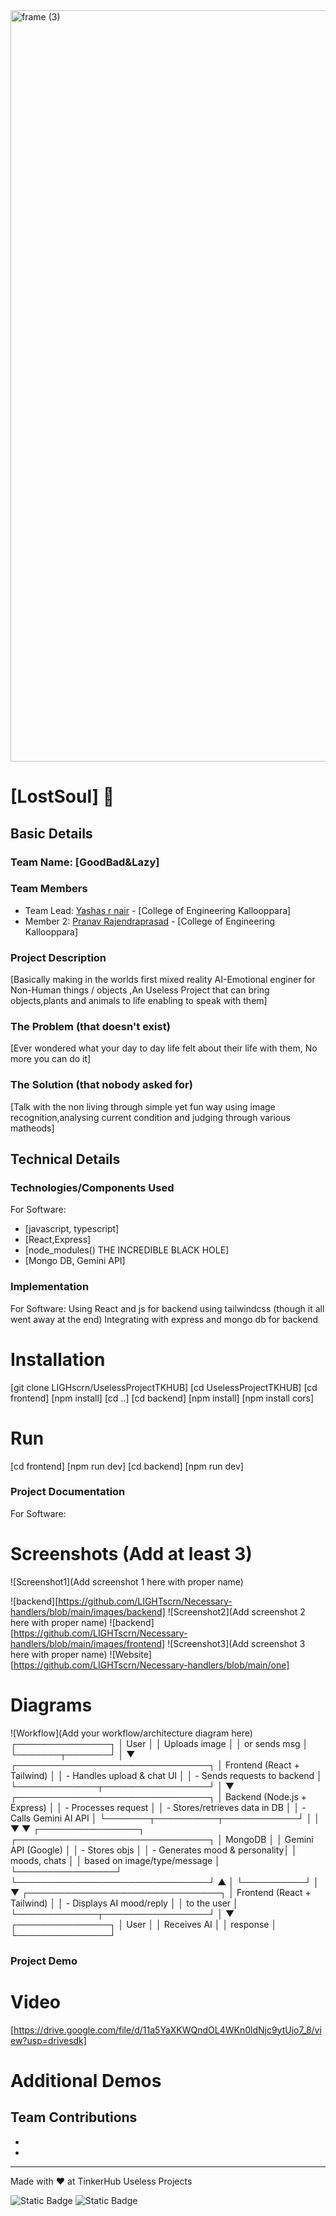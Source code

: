<img width="3188" height="1202" alt="frame (3)" src="https://github.com/user-attachments/assets/517ad8e9-ad22-457d-9538-a9e62d137cd7" />


# [LostSoul] 🎯


## Basic Details
### Team Name: [GoodBad&Lazy]


### Team Members
- Team Lead: [Yashas r nair] - [College of Engineering Kallooppara]
- Member 2: [Pranav Rajendraprasad] - [College of Engineering Kallooppara]

### Project Description
[Basically making in the worlds first mixed reality AI-Emotional enginer for Non-Human things / objects ,An Useless Project that can bring objects,plants and animals to life enabling to speak with them]


### The Problem (that doesn't exist)
[Ever wondered what your day to day life felt about their life with them, No more you can do it]

### The Solution (that nobody asked for)
[Talk with the non living through simple yet fun way using image recognition,analysing current condition and judging through various matheods]

## Technical Details
### Technologies/Components Used
For Software:
- [javascript, typescript]
- [React,Express]
- [node_modules() THE INCREDIBLE BLACK HOLE]
- [Mongo DB, Gemini API]

### Implementation
For Software: Using React and js for backend using tailwindcss (though it all went away at the end) Integrating with express and mongo db for backend 
# Installation
[git clone LIGHscrn/UselessProjectTKHUB]
[cd UselessProjectTKHUB]
[cd frontend]
[npm install]
[cd ..]
[cd backend]
[npm install]
[npm install cors]

# Run
[cd frontend]
[npm run dev]
[cd backend]
[npm run dev]

### Project Documentation
For Software:

# Screenshots (Add at least 3)
![Screenshot1](Add screenshot 1 here with proper name)

![backend][https://github.com/LIGHTscrn/Necessary-handlers/blob/main/images/backend]
![Screenshot2](Add screenshot 2 here with proper name)
![backend][https://github.com/LIGHTscrn/Necessary-handlers/blob/main/images/frontend]
![Screenshot3](Add screenshot 3 here with proper name)
![Website][https://github.com/LIGHTscrn/Necessary-handlers/blob/main/one]


# Diagrams
![Workflow](Add your workflow/architecture diagram here)
┌───────────────┐
│     User      │
│ Uploads image │
│  or sends msg │
└───────┬───────┘
        │
        ▼
┌───────────────────────────────┐
│ Frontend (React + Tailwind)   │
│ - Handles upload & chat UI    │
│ - Sends requests to backend   │
└─────────────┬─────────────────┘
              │
              ▼
┌───────────────────────────────┐
│ Backend (Node.js + Express)   │
│ - Processes request           │
│ - Stores/retrieves data in DB │
│ - Calls Gemini AI API         │
└───────┬──────────┬────────────┘
        │          │
        ▼          ▼
┌────────────────┐  ┌───────────────────────────────┐
│   MongoDB      │  │ Gemini API (Google)           │
│ - Stores objs  │  │ - Generates mood & personality│
│   moods, chats │  │   based on image/type/message │
└────────────────┘  └───────────────────────────────┘
        ▲          │
        └──────────┘
              │
              ▼
┌───────────────────────────────┐
│ Frontend (React + Tailwind)   │
│ - Displays AI mood/reply      │
│   to the user                 │
└─────────────┬─────────────────┘
              │
              ▼
         ┌───────────────┐
         │     User      │
         │  Receives AI  │
         │    response   │
         └───────────────┘


### Project Demo
# Video
[https://drive.google.com/file/d/11a5YaXKWQndOL4WKn0ldNjc9ytUjo7_8/view?usp=drivesdk]


# Additional Demos

## Team Contributions
- [Yashas R Nair]: [Backend]
- [Pranav Rajendraprasad]: [Frontend]

---
Made with ❤️ at TinkerHub Useless Projects 

![Static Badge](https://img.shields.io/badge/TinkerHub-24?color=%23000000&link=https%3A%2F%2Fwww.tinkerhub.org%2F)
![Static Badge](https://img.shields.io/badge/UselessProjects--25-25?link=https%3A%2F%2Fwww.tinkerhub.org%2Fevents%2FQ2Q1TQKX6Q%2FUseless%2520Projects)

